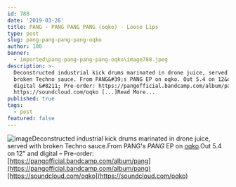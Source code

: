 ```yaml
---
id: 788
date: '2019-03-26'
title: PANG - PANG PANG PANG (oqko) - Loose Lips
type: post
slug: pang-pang-pang-pang-oqko
author: 100
banner:
  - imported\pang-pang-pang-pang-oqko\image788.jpeg
description: >-
  Deconstructed industrial kick drums marinated in drone juice, served with
  broken Techno sauce. From PANG&#39;s PANG EP on oqko. Out 5.4 on 12&quot; and
  digital &#8211; Pre-order: https://pangofficial.bandcamp.com/album/pang
  https://soundcloud.com/oqko [...]Read More...
published: true
tags:
  - post
featured: false
---
```

![image](../imported\pang-pang-pang-pang-oqko\image788.jpeg)Deconstructed industrial kick drums marinated in drone juice, served with broken Techno sauce.From PANG's _PANG_ EP on [oqko](https://www.oqko.org/).Out 5.4 on 12" and digital – Pre-order: [https://pangofficial.bandcamp.com/album/pang](https://pangofficial.bandcamp.com/album/pang)[https://soundcloud.com/oqko](https://soundcloud.com/oqko)